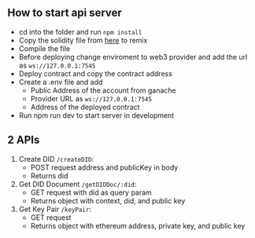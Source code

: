 ## How to start api server
- cd into the folder and run `npm install`
- Copy the solidity file from [here](https://github.com/BTechProject2022/Solidity/blob/main/DIDFinal.sol) to remix
- Compile the file
- Before deploying change enviroment to web3 provider and add the url as `ws://127.0.0.1:7545`
- Deploy contract and copy the contract address
- Create a .env file and add
  - Public Address of the account from ganache
  - Provider URL as `ws://127.0.0.1:7545`
  - Address of the deployed contract
- Run npm run dev to start server in development

## 2 APIs
1. Create DID `/createDID`:
    - POST request address and publicKey in body
	- Returns did
2. Get DID Document `/getDIDDoc/:did`:
    - GET request with did as query param
	- Returns object with context, did, and public key
2. Get Key Pair `/keyPair`:
    - GET request
    - Returns object with ethereum address, private key, and public key
